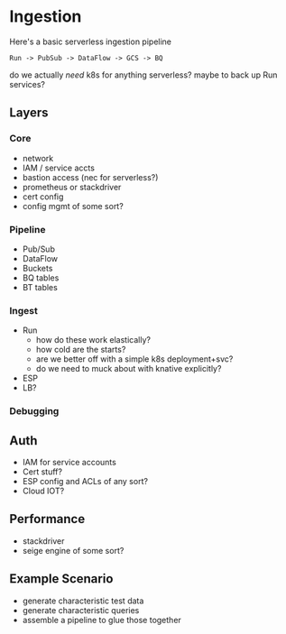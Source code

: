 # Ingestion

Here's a basic serverless ingestion pipeline

    Run -> PubSub -> DataFlow -> GCS -> BQ

do we actually _need_ k8s for anything serverless?
maybe to back up Run services?


## Layers

### Core

- network
- IAM / service accts
- bastion access (nec for serverless?)
- prometheus or stackdriver
- cert config
- config mgmt of some sort?

### Pipeline

- Pub/Sub
- DataFlow
- Buckets
- BQ tables
- BT tables

### Ingest

- Run
  - how do these work elastically?
  - how cold are the starts?
  - are we better off with a simple k8s deployment+svc?
  - do we need to muck about with knative explicitly?
- ESP
- LB?

### Debugging


## Auth

- IAM for service accounts
- Cert stuff?
- ESP config and ACLs of any sort?
- Cloud IOT?


## Performance

- stackdriver
- seige engine of some sort?


## Example Scenario

- generate characteristic test data
- generate characteristic queries
- assemble a pipeline to glue those together
